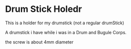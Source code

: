 # Drum Stick Holedr

This is a holder for my drumstick (not a regular drumStick)

A drumstick i have while i was in a Drum and Bugule Corps.

the screw is about 4mm diameter
